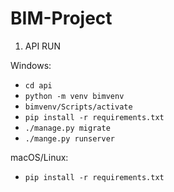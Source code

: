 # BIM-Project

1. API RUN

Windows:
- `cd api`
- `python -m venv bimvenv`
- `bimvenv/Scripts/activate`
- `pip install -r requirements.txt`
- `./manage.py migrate`
- `./mange.py runserver`

macOS/Linux:
- `pip install -r requirements.txt`